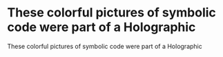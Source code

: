 # These colorful pictures of symbolic code were part of a Holographic

These colorful pictures of symbolic code were part of a Holographic
